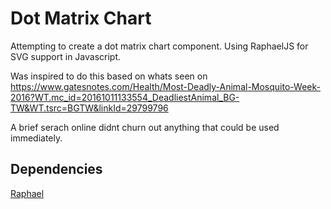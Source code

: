 # Dot Matrix Chart
Attempting to create a dot matrix chart component.
Using RaphaelJS for SVG support in Javascript.

Was inspired to do this based on whats seen on 
https://www.gatesnotes.com/Health/Most-Deadly-Animal-Mosquito-Week-2016?WT.mc_id=20161011133554_DeadliestAnimal_BG-TW&WT.tsrc=BGTW&linkId=29799796

A brief serach online didnt churn out anything that could be used immediately.

## Dependencies
[Raphael](http://raphaeljs.com/)
